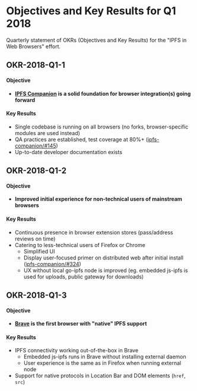 # Objectives and Key Results for Q1 2018

Quarterly statement of OKRs (Objectives and Key Results) for the "IPFS in Web Browsers" effort.

## OKR-2018-Q1-1

#### Objective

- **[IPFS Companion](https://github.com/ipfs/ipfs-companion) is a solid foundation for browser integration(s) going forward**

#### Key Results

- Single codebase is running on all browsers (no forks, browser-specific modules are used instead)
- QA practices are established, test coverage at 80%+ ([ipfs-companion/#145](https://github.com/ipfs/ipfs-companion/issues/145))
- Up-to-date developer documentation exists

## OKR-2018-Q1-2

#### Objective

- **Improved initial experience for non-technical users of mainstream browsers**

#### Key Results

- Continuous presence in browser extension stores (pass/address reviews on time)
- Catering to less-technical users of Firefox or Chrome
  - Simplified UI
  - Display user-focused primer on distributed web after initial install ([ipfs-companion/#324](https://github.com/ipfs/ipfs-companion/issues/324))
  - UX without local go-ipfs node is improved (eg. embedded js-ipfs is used for uploads, public gateway for downloads)

## OKR-2018-Q1-3

#### Objective

- **[Brave](https://brave.com) is the first browser with "native" IPFS support**

#### Key Results

- IPFS connectivity working out-of-the-box in Brave
    - Embedded js-ipfs runs in Brave without installing external daemon
    - User experience is the same as in Firefox when running external node
- Support for native protocols in Location Bar and DOM elements (`href`, `src`)

